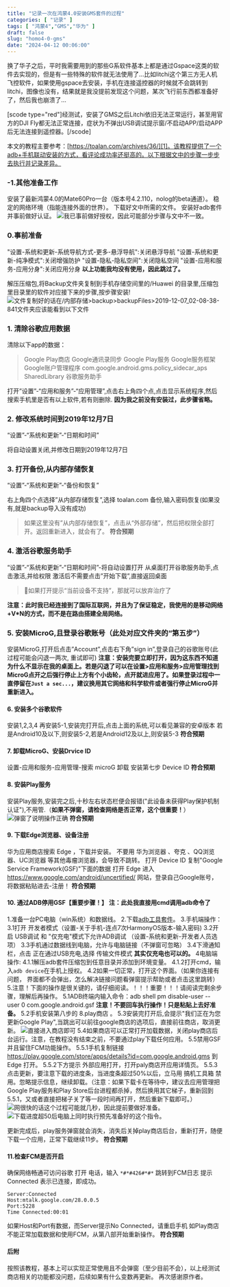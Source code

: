 ```yaml
---
title: "记录一次在鸿蒙4.0安装GMS套件的过程"
categories: [ "记录" ]
tags: [ "鸿蒙4","GMS","华为" ]
draft: false
slug: "homo4-0-gms"
date: "2024-04-12 00:06:00"
---
```


换了华子之后，平时我需要用到的那些G系软件基本上都是通过Gspace这类的软件去实现的，但是有一些特殊的软件就无法使用了...比如litchi这个第三方无人机飞控软件，如果使用gspace去安装，手机在连接遥控器的时候就不会跳转到litchi，图像也没有，结果就是我没提前发现这个问题，某次飞行前东西都准备好了，然后我也崩溃了...


<!--more-->
[scode type="red"]经测试，安装了GMS之后Litchi依旧无法正常运行，甚至用官方的DJI Fly都无法正常连接，症状为不弹出USB调试提示窗/不启动APP/启动APP后无法连接到遥控器。[/scode]

本文的教程主要参考：[https://toalan.com/archives/36/][1]。该教程提供了一个adb+手机联动安装的方式，看评论成功率还挺高的。以下根据文中的步骤一步步去执行并记录差异。

### -1.其他准备工作
安装了最新鸿蒙4.0的Mate60Pro一台（版本号4.2.110，nolog的beta通道）。
稳定的网络环境（指能连接外面的世界）。
下载好文中所需的文件。
安装好adb套件并事前做好认证。
![我已事前做好授权，因此可能部分步骤与文中不一致。][2]

### 0.事前准备

"设置-系统和更新-系统导航方式-更多-悬浮导航":关闭悬浮导航
"设置-系统和更新-纯净模式":关闭增强防护
"设置-隐私-隐私空间":关闭隐私空间
"设置-应用和服务-应用分身":关闭应用分身
**以上功能我均没有使用，因此跳过了。**

解压压缩包,将Backup文件夹复制到手机存储空间里的/Huawei 的目录里,压缩包里目录里的软件对应接下来的步骤,按步骤安装!
![文件复制好的话在/内部存储>backup>backupFiles>2019-12-07_02-08-38-841文件夹应该能看到以下文件][3]

### 1. 清除谷歌应用数据
清除以下app的数据：

> Google Play商店
Google通讯录同步
Google Play服务
Google服务框架
Google账户管理程序
com.google.android.gms.policy_sidecar_aps
SharedLibrary
谷歌服务助手


打开”设置”-“应用和服务”-“应用管理”,点击右上角四个点,点击显示系统程序,然后搜索手机里是否有以上软件,若有则删除.
**因为我之前没有安装过，此步骤省略。**

### 2. 修改系统时间到2019年12月7日
“设置”-“系统和更新”-“日期和时间”

将自动设置关闭,并修改日期到2019年12月7日

### 3. 打开备份,从内部存储恢复
“设置”-“系统和更新”-“备份和恢复”

右上角四个点选择”从内部存储恢复”,选择 toalan.com 备份,输入密码恢复(如果没有,就是backup导入没有成功)

> 如果这里没有”从内部存储恢复”，点击从“外部存储”，然后把权限全部打开。返回重新进入，就会有了。
**符合预期**

### 4. 激活谷歌服务助手
“设置”-“系统和更新”-“日期和时间”-将自动设置打开
从桌面打开谷歌服务助手,点击激活,并给权限
激活后不需要点击”开始下载”,直接返回桌面

> 🚨如果打开提示“当前设备不支持”，那就可以放弃治疗了

**注意：此时我已经连接到了国际互联网，并且为了保证稳定，我使用的是移动网络+V*N的方式，而不是在路由搭建全局网络。**

### 5. 安装MicroG,且登录谷歌账号（此处对应文件夹的“第五步”）
安装MicroG,打开后点击”Account”,点击右下角”sign in”,登录自己的谷歌账号(此过程可能会闪退一两次, 重试即可)
**注意：安装完要立即打开，因为这东西不知道为什么不显示在我的桌面上。若是闪退了可以在设置>应用和服务>应用管理找到MicroG点开之后强行停止上方有个小齿轮，点开就进应用了。如果登录过程中一直停留在`Just a sec...`，建议换用其它网络和科学软件或者强行停止MicroG并重新进入。**

#### 6. 安装多个谷歌软件

安装1,2,3,4
再安装5-1,安装完打开后,点击上面的系统,可以看见兼容的安卓版本
若是Android10及以下,则安装5-2,若是Android12及以上,则安装5-3
**符合预期**

#### 7. 卸载MicroG、安装Drvice ID
设置-应用和服务-应用管理-搜索 microG 卸载
安装第七步 Device ID
**符合预期**

#### 8. 安装Play服务
安装Play服务,安装完之后,十秒左右状态栏便会报错("此设备未获得Play保护机制认证"),不用管.（**如果不弹窗，请检查网络是否正常，这个很重要！**）
![弹窗了说明操作正确][4]
**符合预期**

#### 9. 下载Edge浏览器、设备注册
华为应用商店搜索 Edge ，下载并安装。
不要用 华为浏览器 、夸克 、QQ浏览器、UC浏览器 等其他毒瘤浏览器，会导致不跳转。
打开 Device ID 复制"Google Service Framework(GSF)"下面的数据
打开 Edge 进入 https://www.google.com/android/uncertified/ 网站，登录自己Google账号，将数据粘贴进去-注册！
**符合预期**

#### 10. 通过ADB停用GSF【重要步骤！】 注：此处我直接用cmd调用adb命令了
1.准备一台PC电脑（win系统）和数据线。
2.下载[adb工具套件][5]。
3.手机端操作：
3.1打开 开发者模式（设置-关于手机-连点7次HarmonyOS版本-输入密码)
3.2开启 USB调试 和 "仅充电"模式下允许ADB调试 （设置-系统和更新-开发者人员选项）
3.3手机通过数据线到电脑，允许与电脑链接（不弹窗可忽略）
3.4下滑通知栏，点击 正在通过USB充电,选择 传输文件模式 **其实仅充电也可以的。**
4电脑端操作:
4.1.1解压adb套件压缩包到任意目录并添加到环境变量。
4.1.2打开cmd，输入`adb device`在手机上授权。
4.2如果一切正常，打开这个界面。（如果你连接有问题， 界面都不会弹出，怎么解决链接问题看弹窗提示帮助或者点击这里跳转）
5.注意！下面的操作是很关键的，请仔细阅读。！！！重要！！！请阅读完剩余步骤，理解后再操作。
5.1ADB终端内输入命令：adb shell pm disable-user --user 0 com.google.android.gsf  **注意！不要回车执行操作！只是粘贴上去好准备。**
5.2手机安装第八步的 8.play商店 。
5.3安装完打开后,会提示"我们正在为您更新Google Play",当跳出可以前往google商店的选项后，直接前往商店，取消更新。
![直接进入商店即可][6]
5.4如果商店可以正常打开加载数据，关闭play商店后台运行。注意，在教程没有结束之前，不要通过play下载任何应用。
5.5禁用GSF并且留住FCM功能操作。
5.5.1手机复制链接 https://play.google.com/store/apps/details?id=com.google.android.gms 到 Edge 打开。
5.5.2下方提示 外部应用打开，打开paly商店开应用详情页。
5.5.3点击更新，要注意下载的进度条，当进度条超过50%以后，立马用 搞机工具箱 禁用。忽略提示信息，继续卸载。（注意：如果下载卡在等待中，建议去应用管理把Google Play服务和Play Store后台进程都杀掉，然后换用其它梯子，重新回到5.5.1，又或者直接把梯子关了等一段时间再打开，然后重新下载即可。）
![网很快的话这个过程可能就几秒，因此提前要做好准备。][7]
![下载进度超50后电脑上同时执行预先准备好的这个指令。][8]

更新完成后，play服务弹窗就会消失，消失后关掉play商店后台，重新打开，随便下载一个应用，正常下载继续11步。
**符合预期**

#### 11.检查FCM是否开启
确保网络畅通可访问谷歌
打开 电话，输入 `*#*#426#*#*` 跳转到FCM日志
提示 Connected 表示已连接，即成功。

    Server:Connected
    Host:mtalk.google.com/28.0.0.5
    Port:5228
    Time Connected:00:01


如果Host和Port有数据，而Server提示No Connected，请重启手机
如Play商店不能正常加载数据和使用FCM，从第八部开始重新操作。
**符合预期**

#### 后附
按照该教程，基本上可以实现正常使用且不会弹窗（至少目前不会），以上经测试商店相关的功能都没问题，后续如果有什么变数再更新。
再次感谢原作者。


  [1]: https://toalan.com/archives/36/
  [2]: https://img-tama-guru.oss-cn-hongkong.aliyuncs.com/2024/04/11/6617f95f42316.png
  [3]: https://img-tama-guru.oss-cn-hongkong.aliyuncs.com/2024/04/11/6617faf43512f.png
  [4]: https://img-tama-guru.oss-cn-hongkong.aliyuncs.com/2024/04/12/661809d6e3525.png
  [5]: https://developer.android.google.cn/tools/releases/platform-tools?hl=zh-cn
  [6]: https://img-tama-guru.oss-cn-hongkong.aliyuncs.com/2024/04/12/66180a07754c1.png
  [7]: https://img-tama-guru.oss-cn-hongkong.aliyuncs.com/2024/04/12/66180a36b8cbb.png
  [8]: https://img-tama-guru.oss-cn-hongkong.aliyuncs.com/2024/04/12/66180a71cf920.png